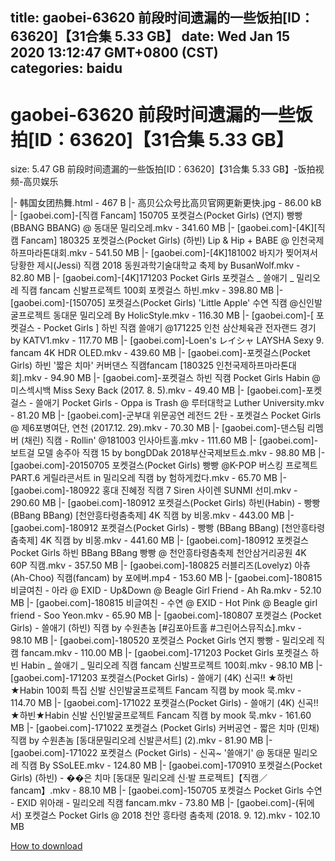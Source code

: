 
title: gaobei-63620 前段时间遗漏的一些饭拍[ID：63620]【31合集 5.33 GB】
date: Wed Jan 15 2020 13:12:47 GMT+0800 (CST)    
categories: baidu
---

# gaobei-63620 前段时间遗漏的一些饭拍[ID：63620]【31合集 5.33 GB】
size: 5.47 GB
 前段时间遗漏的一些饭拍[ID：63620]【31合集 5.33 GB】-饭拍视频-高贝娱乐
 
|- 韩国女团热舞.html - 467 B
|- 高贝公众号比高贝官网更新更快.jpg - 86.00 kB
|- [gaobei.com]-[직캠 Fancam] 150705 포켓걸스(Pocket Girls) (연지) 빵빵(BBANG BBANG) @ 동대문 밀리오레.mkv - 341.60 MB
|- [gaobei.com]-[4K][직캠 Fancam] 180325 포켓걸스(Pocket Girls) (하빈) Lip & Hip + BABE @ 인천국제하프마라톤대회.mkv - 541.50 MB
|- [gaobei.com]-[4K]181002 바지가 찢어져서 당황한 제시(Jessi) 직캠 2018 동원과학기술대학교 축제 by BusanWolf.mkv - 82.80 MB
|- [gaobei.com]-[4K]171203 Pocket Girls 포켓걸스 _ 쓸애기 _ 밀리오레 직캠 fancam 신발프로젝트 100회 포켓걸스 하빈.mkv - 398.80 MB
|- [gaobei.com]-[150705] 포켓걸스(Pocket Girls) 'Little Apple' 수연 직캠 @신인발굴프로젝트 동대문 밀리오레 By HolicStyle.mkv - 116.30 MB
|- [gaobei.com]-[ 포켓걸스 - Pocket Girls ] 하빈 직캠   쓸애기   @171225 인천 삼산체육관 전자랜드 경기 by KATV1.mkv - 117.70 MB
|- [gaobei.com]-Loen's レイシャ LAYSHA Sexy 9. fancam 4K HDR OLED.mkv - 439.60 MB
|- [gaobei.com]-포켓걸스(Pocket Girls) 하빈 '짧은 치마' 커버댄스 직캠fancam [180325 인천국제하프마라톤대회].mkv - 94.90 MB
|- [gaobei.com]-포켓걸스 하빈 직캠 Pocket Girls Habin @ 미스섹시백 Miss Sexy Back (2017. 8. 5).mkv - 49.40 MB
|- [gaobei.com]-포켓걸스 - 쓸애기 Pocket Girls - Oppa is Trash @ 루터대학교 Luther University.mkv - 81.20 MB
|- [gaobei.com]-군부대 위문공연 레전드 2탄 - 포켓걸스 Pocket Girls @ 제6포병여단, 연천 (2017.12. 29).mkv - 70.30 MB
|- [gaobei.com]-댄스팀 리멤버 (채린) 직캠 - Rollin' @181003 인사아트홀.mkv - 111.60 MB
|- [gaobei.com]-보트걸 모델 송주아 직캠 15 by bongDDak 2018부산국제보트쇼.mkv - 98.80 MB
|- [gaobei.com]-20150705 포켓걸스(Pocket Girls) 빵빵 @K-POP 버스킹 프로젝트 PART.6 게릴라콘서트 in 밀리오레 직캠 by 험하게컸다.mkv - 65.70 MB
|- [gaobei.com]-180922 홍대 진혜정 직캠 7 Siren 사이렌 SUNMI 선미.mkv - 290.60 MB
|- [gaobei.com]-180912 포켓걸스(Pocket Girls) 하빈(Habin) - 빵빵 (BBang BBang) [천안흥타령춤축제] 4K 직캠 by 비몽.mkv - 443.00 MB
|- [gaobei.com]-180912 포켓걸스(Pocket Girls) - 빵빵 (BBang BBang) [천안흥타령춤축제] 4K 직캠 by 비몽.mkv - 441.60 MB
|- [gaobei.com]-180912 포켓걸스 Pocket Girls 하빈 BBang BBang 빵빵 @ 천안흥타령춤축제 천안삼거리공원 4K 60P 직캠.mkv - 357.50 MB
|- [gaobei.com]-180825 러블리즈(Lovelyz) 아츄(Ah-Choo) 직캠(fancam) by 포에버.mp4 - 153.60 MB
|- [gaobei.com]-180815 비글여친 - 아라 @ EXID - Up&Down @ Beagle Girl Friend - Ah Ra.mkv - 52.10 MB
|- [gaobei.com]-180815 비글여친 - 수연 @ EXID - Hot Pink @ Beagle girl friend - Soo Yeon.mkv - 65.90 MB
|- [gaobei.com]-180807 포켓걸스 (Pocket Girls) - 쓸애기 (하빈) 직캠 by 수원촌놈 [#김포아트홀 #그린어스뮤직쇼].mkv - 98.10 MB
|- [gaobei.com]-180520 포켓걸스 Pocket Girls 연지 빵빵 - 밀리오레 직캠 fancam.mkv - 110.00 MB
|- [gaobei.com]-171203 Pocket Girls 포켓걸스 하빈 Habin _ 쓸애기 _ 밀리오레 직캠 fancam 신발프로젝트 100회.mkv - 98.10 MB
|- [gaobei.com]-171203 포켓걸스(Pocket Girls) - 쓸애기 (4K) 신곡!! ★하빈★Habin 100회 특집 신발 신인발굴프로젝트 Fancam 직캠 by mook 묵.mkv - 114.70 MB
|- [gaobei.com]-171022 포켓걸스(Pocket Girls) - 쓸애기 (4K) 신곡!! ★하빈★Habin 신발 신인발굴프로젝트 Fancam 직캠 by mook 묵.mkv - 161.60 MB
|- [gaobei.com]-171022 포켓걸스 (Pocket Girls) 커버공연 - 짧은 치마 (민채) 직캠 by 수원촌놈 [동대문밀리오레 신발콘서트] (2).mkv - 81.90 MB
|- [gaobei.com]-171022 포켓걸스 (Pocket Girls) - 신곡~ '쓸애기' @ 동대문 밀리오레 직캠 By SSoLEE.mkv - 124.80 MB
|- [gaobei.com]-170910 포켓걸스(Pocket Girls) (하빈) - ��은 치마 [동대문 밀리오레 신·발 프로젝트]【직캠／fancam】.mkv - 88.10 MB
|- [gaobei.com]-150705 포켓걸스 Pocket Girls 수연 - EXID 위아래 - 밀리오레 직캠 fancam.mkv - 73.80 MB
|- [gaobei.com]-(뒤에서) 포켓걸스 Pocket Girls @ 2018 천안 흥타령 춤축제 (2018. 9. 12).mkv - 102.10 MB

[How to download](https://bpcam.bemobtrk.com/go/2ceec3aa-1ca2-46d6-b9ff-aaa5c184517c?jno=77)